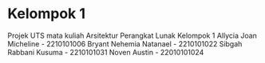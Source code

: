 # Kelompok 1
Projek UTS mata kuliah Arsitektur Perangkat Lunak Kelompok 1
Allycia Joan Micheline - 2210101006
Bryant Nehemia Natanael - 2210101022
Sibgah Rabbani Kusuma - 2210101031
Noven Austin - 22010101024
